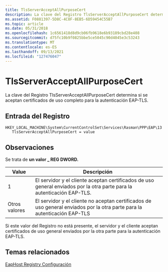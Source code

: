 ```yaml
---
title: TlsServerAcceptAllPurposeCert
description: La clave del Registro TlsServerAcceptAllPurposeCert determina si se aceptan certificados de uso completo para la autenticación EAP-TLS.
ms.assetid: F0881397-5D8C-4C8F-8EB5-6D59454C55B7
ms.topic: article
ms.date: 05/31/2018
ms.openlocfilehash: 1c6561418d8d9cb06fb9618e6b93189cbd28e408
ms.sourcegitcommit: d75fc10b9f0825bbe5ce5045c90d4045e3c53243
ms.translationtype: MT
ms.contentlocale: es-ES
ms.lasthandoff: 09/13/2021
ms.locfileid: "127476047"
---
```

# <a name="tlsserveracceptallpurposecert"></a>TlsServerAcceptAllPurposeCert

La clave del Registro TlsServerAcceptAllPurposeCert determina si se aceptan certificados de uso completo para la autenticación EAP-TLS.

## <a name="registry-entry"></a>Entrada del Registro

```
HKEY_LOCAL_MACHINE\System\CurrentControlSet\Services\Rasman\PPP\EAP\13
   TlsServerAcceptAllPurposeCert = value
```

## <a name="remarks"></a>Observaciones

Se trata de **un valor \_ REG DWORD.**



| Value        | Descripción                                                                                                 |
|--------------|-------------------------------------------------------------------------------------------------------------|
| 1            | El servidor y el cliente aceptan certificados de uso general enviados por la otra parte para la autenticación EAP-TLS.       |
| Otros valores | El servidor y el cliente no aceptan certificados de uso general enviados por la otra parte para la autenticación EAP-TLS |



 

Si este valor del Registro no está presente, el servidor y el cliente aceptan certificados de uso general enviados por la otra parte para la autenticación EAP-TLS.

## <a name="related-topics"></a>Temas relacionados

<dl> <dt>

[EapHost Registry Configuración](eaphost-registry-settings.md)
</dt> </dl>

 

 




